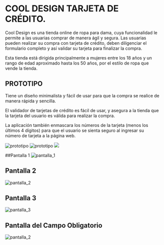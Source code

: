 # COOL DESIGN TARJETA DE CRÉDITO.

Cool Design es una tienda online de ropa para dama, cuya funcionalidad le permite a las usuarias comprar de manera ágil y segura. Las usuarias pueden  realizar su compra con tarjeta de crédito, deben diligenciar el formulario completo y así validar su tarjeta para finalizar la compra.

Esta tienda está dirigida principalmente a mujeres entre los 18 años y un rango de edad aproximado hasta los 50 años, por el estilo de ropa que vende la tienda.

## PROTOTIPO

Tiene un diseño minimalista y fácil de usar para que la compra se realice de manera rápida y sencilla.

El validador de tarjetas de crédito es fácil de usar, y asegura a la tienda que la tarjeta del usuario es válida para realizar la compra.

La aplicación también enmascara los números de la tarjeta (menos los últimos 4 dígitos) para que el usuario se sienta seguro al ingresar su número de tarjeta a la página web.

<img src="https://github.com/adriana17soto/BOG003-card-validation/blob/master/src/img/propotipo_1.png" alt="prototipo">
<img src="https://github.com/adriana17soto/BOG003-card-validation/blob/master/src/img/propotipo_2.png" alt="prototipo">
<img src="https://github.com/adriana17soto/BOG003-card-validation/blob/master/src/img/propotipo_3.png">

##Pantalla 1
<img src="https://github.com/adriana17soto/BOG003-card-validation/blob/master/src/img/pantalla_1.png" alt="pantalla_1">

## Pantalla 2

<img src="https://github.com/adriana17soto/BOG003-card-validation/blob/master/src/img/pantalla_2.png" alt="pantalla_2">

## Pantalla 3

<img src=".https://github.com/adriana17soto/BOG003-card-validation/blob/master/src/img/pantalla_3.png" alt="pantalla_3">


## Pantalla del Campo Obligatorio

<img src="https://github.com/adriana17soto/BOG003-card-validation/blob/master/src/img/campo_obligatorio.PNG" alt="pantalla_2">


